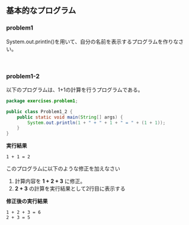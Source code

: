 ## 基本的なプログラム

### problem1

System.out.println()を用いて、自分の名前を表示するプログラムを作りなさい。

<br>

### problem1-2

以下のプログラムは、1+1の計算を行うプログラムである。

```java
package exercises.problem1;

public class Problem1_2 {
	public static void main(String[] args) {
		System.out.println(1 + " + " + 1 + " = " + (1 + 1));
	}
}
```

**実行結果**

```
1 + 1 = 2
```



このプログラムに以下のような修正を加えなさい

1. 計算内容を **1 + 2 + 3** に修正。
2. **2 + 3** の計算を実行結果として2行目に表示する

**修正後の実行結果**

```
1 + 2 + 3 = 6
2 + 3 = 5
```
